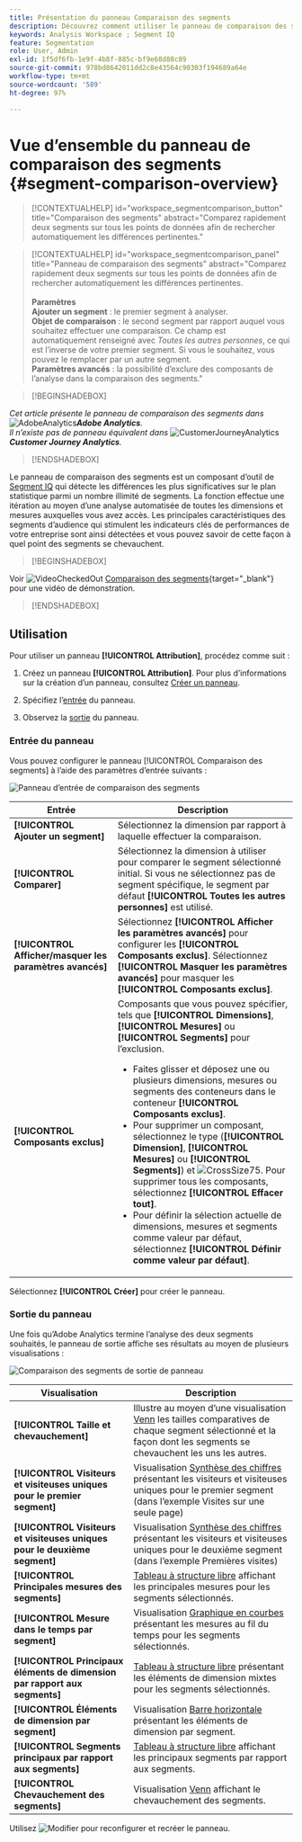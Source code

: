 ```yaml
---
title: Présentation du panneau Comparaison des segments
description: Découvrez comment utiliser le panneau de comparaison des segments dans Analysis Workspace.
keywords: Analysis Workspace ; Segment IQ
feature: Segmentation
role: User, Admin
exl-id: 1f5df6fb-1e9f-4b8f-885c-bf9e68d88c89
source-git-commit: 978bd8642011dd2c8e43564c90303f194689a64e
workflow-type: tm+mt
source-wordcount: '589'
ht-degree: 97%

---
```


# Vue d’ensemble du panneau de comparaison des segments {#segment-comparison-overview}

<!-- markdownlint-disable MD034 -->

>[!CONTEXTUALHELP]
>id="workspace_segmentcomparison_button"
>title="Comparaison des segments"
>abstract="Comparez rapidement deux segments sur tous les points de données afin de rechercher automatiquement les différences pertinentes."

<!-- markdownlint-enable MD034 -->

<!-- markdownlint-disable MD034 -->

>[!CONTEXTUALHELP]
>id="workspace_segmentcomparison_panel"
>title="Panneau de comparaison des segments"
>abstract="Comparez rapidement deux segments sur tous les points de données afin de rechercher automatiquement les différences pertinentes.<br/><br/>**Paramètres &#x200B;**<br/>**Ajouter un segment** : le premier segment à analyser.<br/>**Objet de comparaison** : le second segment par rapport auquel vous souhaitez effectuer une comparaison. Ce champ est automatiquement renseigné avec *Toutes les autres personnes*, ce qui est l’inverse de votre premier segment. Si vous le souhaitez, vous pouvez le remplacer par un autre segment.<br/>**Paramètres avancés** : la possibilité d’exclure des composants de l’analyse dans la comparaison des segments."
<!-- markdownlint-enable MD034 -->

>[!BEGINSHADEBOX]

_Cet article présente le panneau de comparaison des segments dans_ ![AdobeAnalytics](/help/assets/icons/AdobeAnalytics.svg) _&#x200B;**Adobe Analytics**._<br/>_Il n’existe pas de panneau équivalent dans_ ![CustomerJourneyAnalytics](/help/assets/icons/CustomerJourneyAnalytics.svg) _&#x200B;**Customer Journey Analytics**._

>[!ENDSHADEBOX]

Le panneau de comparaison des segments est un composant d’outil de [Segment IQ](../../segment-iq.md) qui détecte les différences les plus significatives sur le plan statistique parmi un nombre illimité de segments. La fonction effectue une itération au moyen d’une analyse automatisée de toutes les dimensions et mesures auxquelles vous avez accès. Les principales caractéristiques des segments d’audience qui stimulent les indicateurs clés de performances de votre entreprise sont ainsi détectées et vous pouvez savoir de cette façon à quel point des segments se chevauchent.


>[!BEGINSHADEBOX]

Voir ![VideoCheckedOut](/help/assets/icons/VideoCheckedOut.svg) [Comparaison des segments](https://video.tv.adobe.com/v/23976?quality=12&learn=on){target="_blank"} pour une vidéo de démonstration.

>[!ENDSHADEBOX]



## Utilisation

Pour utiliser un panneau **[!UICONTROL Attribution]**, procédez comme suit :

1. Créez un panneau **[!UICONTROL Attribution]**. Pour plus d’informations sur la création d’un panneau, consultez [Créer un panneau](../panels.md#create-a-panel).

1. Spécifiez l’[entrée](#panel-input) du panneau.

1. Observez la [sortie](#panel-output) du panneau.



### Entrée du panneau

Vous pouvez configurer le panneau [!UICONTROL Comparaison des segments] à l’aide des paramètres d’entrée suivants :

![Panneau d’entrée de comparaison des segments](assets/segment-comparison-input.png)

| Entrée | Description |
| --- | --- |
| **[!UICONTROL Ajouter un segment]** | Sélectionnez la dimension par rapport à laquelle effectuer la comparaison. |
| **[!UICONTROL Comparer]** | Sélectionnez la dimension à utiliser pour comparer le segment sélectionné initial. Si vous ne sélectionnez pas de segment spécifique, le segment par défaut **[!UICONTROL Toutes les autres personnes]** est utilisé. |
| **[!UICONTROL Afficher/masquer les paramètres avancés]** | Sélectionnez **[!UICONTROL Afficher les paramètres avancés]** pour configurer les **[!UICONTROL Composants exclus]**. Sélectionnez **[!UICONTROL Masquer les paramètres avancés]** pour masquer les **[!UICONTROL Composants exclus]**. |
| **[!UICONTROL Composants exclus]** | Composants que vous pouvez spécifier, tels que **[!UICONTROL Dimensions]**, **[!UICONTROL Mesures]** ou **[!UICONTROL Segments]** pour l’exclusion.<br><ul><li>Faites glisser et déposez une ou plusieurs dimensions, mesures ou segments des conteneurs dans le conteneur **[!UICONTROL Composants exclus]**.</li><li>Pour supprimer un composant, sélectionnez le type (**[!UICONTROL Dimension]**, **[!UICONTROL Mesures]** ou **[!UICONTROL Segments]**) et ![CrossSize75](/help/assets/icons/CrossSize75.svg). Pour supprimer tous les composants, sélectionnez **[!UICONTROL Effacer tout]**.</li><li>Pour définir la sélection actuelle de dimensions, mesures et segments comme valeur par défaut, sélectionnez **[!UICONTROL Définir comme valeur par défaut]**.</li></ul> |

Sélectionnez **[!UICONTROL Créer]** pour créer le panneau.

### Sortie du panneau

Une fois qu’Adobe Analytics termine l’analyse des deux segments souhaités, le panneau de sortie affiche ses résultats au moyen de plusieurs visualisations :

![Comparaison des segments de sortie de panneau](assets/segment-comparison-output.png)

| Visualisation | Description |
|---|---|
| **[!UICONTROL Taille et chevauchement]** | Illustre au moyen d’une visualisation [Venn](/help/analyze/analysis-workspace/visualizations/venn.md) les tailles comparatives de chaque segment sélectionné et la façon dont les segments se chevauchent les uns les autres. |
| **[!UICONTROL Visiteurs et visiteuses uniques pour le premier segment]** | Visualisation [Synthèse des chiffres](/help/analyze/analysis-workspace/visualizations/summary-number-change.md) présentant les visiteurs et visiteuses uniques pour le premier segment (dans l’exemple Visites sur une seule page) |
| **[!UICONTROL Visiteurs et visiteuses uniques pour le deuxième segment]** | Visualisation [Synthèse des chiffres](/help/analyze/analysis-workspace/visualizations/summary-number-change.md) présentant les visiteurs et visiteuses uniques pour le deuxième segment (dans l’exemple Premières visites) |
| **[!UICONTROL Principales mesures des segments]** | [Tableau à structure libre](/help/analyze/analysis-workspace/visualizations/freeform-table/freeform-table.md) affichant les principales mesures pour les segments sélectionnés. |
| **[!UICONTROL Mesure dans le temps par segment]** | Visualisation [Graphique en courbes](/help/analyze/analysis-workspace/visualizations/line.md) présentant les mesures au fil du temps pour les segments sélectionnés. |
| **[!UICONTROL Principaux éléments de dimension par rapport aux segments]** | [Tableau à structure libre](/help/analyze/analysis-workspace/visualizations/freeform-table/freeform-table.md) présentant les éléments de dimension mixtes pour les segments sélectionnés. |
| **[!UICONTROL Éléments de dimension par segment]** | Visualisation [Barre horizontale](/help/analyze/analysis-workspace/visualizations/horizontal-bar.md) présentant les éléments de dimension par segment. |
| **[!UICONTROL Segments principaux par rapport aux segments]** | [Tableau à structure libre](/help/analyze/analysis-workspace/visualizations/freeform-table/freeform-table.md) affichant les principaux segments par rapport aux segments. |
| **[!UICONTROL Chevauchement des segments]** | Visualisation [Venn](/help/analyze/analysis-workspace/visualizations/venn.md) affichant le chevauchement des segments. |

Utilisez ![Modifier](/help/assets/icons/Edit.svg) pour reconfigurer et recréer le panneau.


<!--
#### Size and overlap

Illustrates the comparative sizes of each selected segment and how much they overlap with each other using a venn diagram. You can hover over the visual to see how many visitors were in each overlapping or non-overlapping section. You can also right click on the overlap to create a brand new segment for further analysis. If the two segments are mutually exclusive, no overlap is shown between the two circles (typically seen with segments using a hit container).

![Size and overlap](assets/size-overlap.png)

#### Population summaries

To the right of the Size and Overlap visualization, the total unique visitor count in each segment and overlap is shown.

![Population summaries](assets/population_summaries.png)

#### Top metrics

Displays the most statistically significant metrics between the two segments. Each row in this table represents a differentiating metric, ranked by how different it is between each segment. A difference score of 1 means it is statistically significant, while a difference score of 0 means there is no statistical significance.

This visualization is similar to freeform tables in Analysis Workspace. If deeper analysis on a specific metric is desired, hover over a line item and click 'Create visual'. A new table is created to analyze that specific metric. If a metric is irrelevant to your analysis, hover over the line item and click the 'X' to remove it.

>[!NOTE]
>
>Metrics added to this table after the segment comparison has finished do not receive a Difference Score.

![Top metrics](assets/top-metrics.png)

#### Metric over time by segment

To the right of the metrics table is a linked visualization. You can click a line item in the table on the left, and this visualization updates to show that metric trended over time.

![Top metrics line](assets/linked-viz.png)

#### Top dimensions

Shows the most statistically significant dimension items across all of your dimensions. Each row shows the percentage of each segment exhibiting this dimension item. For example, this table might reveal that 100% of visitors in 'Segment A' had the dimension item 'Browser Type: Google', whereas only 19.6% of 'Segment B' had this dimension item. A difference score of 1 means it is statistically significant, while a difference score of 0 means there is no statistical significance.

This visualization is similar to freeform tables in Analysis Workspace. If deeper analysis on a specific dimension item is desired, hover over a line item and click 'Create visual'. A new table is created to analyze that specific dimension item. If a dimension item is irrelevant to your analysis, hover over the line item and click the 'X' to remove it.

>[!NOTE]
>
>Dimension items added to this table after the segment comparison has finished do not receive a Difference Score.

![Top dimensions](assets/top-dimension-item1.png)

#### Dimension items by segment

To the right of the dimensions table is a linked bar chart visualization. It shows all displayed dimension items in a bar chart. Clicking a line item in the table on the left updates the visualization on the right.

![Top dimensions bar chart](assets/top-dimension-item.png)

#### Top segments

Shows which other segments (other than the two segments selected for comparison) have statistically significant overlap. For example, this table can show that a third segment, 'Repeat Visitors', overlaps highly with 'Segment A' but does not overlap with 'Segment B'. A difference score of 1 means it is statistically significant, while a difference score of 0 means there is no statistical significance.

This visualization is similar to freeform tables in Analysis Workspace. If deeper analysis on a specific segment is desired, hover over a line item and click 'Create visual'. A new table is created to analyze that specific segment. If a segment is irrelevant to your analysis, hover over the line item and click the 'X' to remove it.

>[!NOTE]
>
>Segments added to this table after the segment comparison has finished do not receive a Difference Score.

![Top segments](assets/top-segments.png)

#### Segment overlap

To the right of the segments table is a linked venn diagram visualization. It shows the most statistically significant segment applied to your compared segments. For example, 'Segment A' + 'Statistically significant segment' vs. 'Segment B' + 'Statistically significant segment'. Clicking a segment line item in the table on the left updates the venn diagram on the right.

![Top segments venn diagram](assets/segment-overlap.png)

-->
